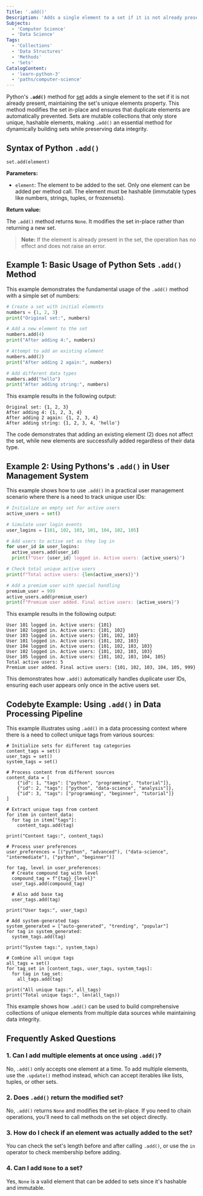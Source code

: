 ```yaml
---
Title: '.add()'
Description: 'Adds a single element to a set if it is not already present.'
Subjects:
  - 'Computer Science'
  - 'Data Science'
Tags:
  - 'Collections'
  - 'Data Structures'
  - 'Methods'
  - 'Sets'
CatalogContent:
  - 'learn-python-3'
  - 'paths/computer-science'
---
```


Python's **`.add()`** method for [set](https://www.codecademy.com/resources/docs/python/sets) adds a single element to the set if it is not already present, maintaining the set's unique elements property. This method modifies the set in-place and ensures that duplicate elements are automatically prevented. Sets are mutable collections that only store unique, hashable elements, making `.add()` an essential method for dynamically building sets while preserving data integrity.

## Syntax of Python `.add()`

```pseudo
set.add(element)
```

**Parameters:**

- `element`: The element to be added to the set. Only one element can be added per method call. The element must be hashable (immutable types like numbers, strings, tuples, or frozensets).

**Return value:**

The `.add()` method returns `None`. It modifies the set in-place rather than returning a new set.

> **Note:** If the element is already present in the set, the operation has no effect and does not raise an error.

## Example 1: Basic Usage of Python Sets `.add()` Method

This example demonstrates the fundamental usage of the `.add()` method with a simple set of numbers:

```py
# Create a set with initial elements
numbers = {1, 2, 3}
print("Original set:", numbers)

# Add a new element to the set
numbers.add(4)
print("After adding 4:", numbers)

# Attempt to add an existing element
numbers.add(2)
print("After adding 2 again:", numbers)

# Add different data types
numbers.add("hello")
print("After adding string:", numbers)
```

This example results in the following output:

```shell
Original set: {1, 2, 3}
After adding 4: {1, 2, 3, 4}
After adding 2 again: {1, 2, 3, 4}
After adding string: {1, 2, 3, 4, 'hello'}
```

The code demonstrates that adding an existing element (2) does not affect the set, while new elements are successfully added regardless of their data type.

## Example 2: Using Pythons's `.add()` in User Management System

This example shows how to use `.add()` in a practical user management scenario where there is a need to track unique user IDs:

```py
# Initialize an empty set for active users
active_users = set()

# Simulate user login events
user_logins = [101, 102, 103, 101, 104, 102, 105]

# Add users to active set as they log in
for user_id in user_logins:
  active_users.add(user_id)
  print(f"User {user_id} logged in. Active users: {active_users}")

# Check total unique active users
print(f"Total active users: {len(active_users)}")

# Add a premium user with special handling
premium_user = 999
active_users.add(premium_user)
print(f"Premium user added. Final active users: {active_users}")
```

This example results in the following output:

```shell
User 101 logged in. Active users: {101}
User 102 logged in. Active users: {101, 102}
User 103 logged in. Active users: {101, 102, 103}
User 101 logged in. Active users: {101, 102, 103}
User 104 logged in. Active users: {101, 102, 103, 103}
User 102 logged in. Active users: {101, 102, 103, 103}
User 105 logged in. Active users: {101, 102, 103, 104, 105}
Total active users: 5
Premium user added. Final active users: {101, 102, 103, 104, 105, 999}
```

This demonstrates how `.add()` automatically handles duplicate user IDs, ensuring each user appears only once in the active users set.

## Codebyte Example: Using `.add()` in Data Processing Pipeline

This example illustrates using `.add()` in a data processing context where there is a need to collect unique tags from various sources:

```codebyte/python
# Initialize sets for different tag categories
content_tags = set()
user_tags = set()
system_tags = set()

# Process content from different sources
content_data = [
    {"id": 1, "tags": ["python", "programming", "tutorial"]},
    {"id": 2, "tags": ["python", "data-science", "analysis"]},
    {"id": 3, "tags": ["programming", "beginner", "tutorial"]}
]

# Extract unique tags from content
for item in content_data:
  for tag in item["tags"]:
    content_tags.add(tag)

print("Content tags:", content_tags)

# Process user preferences
user_preferences = [("python", "advanced"), ("data-science", "intermediate"), ("python", "beginner")]

for tag, level in user_preferences:
  # Create compound tag with level
  compound_tag = f"{tag}_{level}"
  user_tags.add(compound_tag)

  # Also add base tag
  user_tags.add(tag)

print("User tags:", user_tags)

# Add system-generated tags
system_generated = ["auto-generated", "trending", "popular"]
for tag in system_generated:
  system_tags.add(tag)

print("System tags:", system_tags)

# Combine all unique tags
all_tags = set()
for tag_set in [content_tags, user_tags, system_tags]:
  for tag in tag_set:
    all_tags.add(tag)

print("All unique tags:", all_tags)
print("Total unique tags:", len(all_tags))
```

This example shows how `.add()` can be used to build comprehensive collections of unique elements from multiple data sources while maintaining data integrity.

## Frequently Asked Questions

### 1. Can I add multiple elements at once using `.add()`?

No, `.add()` only accepts one element at a time. To add multiple elements, use the `.update()` method instead, which can accept iterables like lists, tuples, or other sets.

### 2. Does `.add()` return the modified set?

No, `.add()` returns `None` and modifies the set in-place. If you need to chain operations, you'll need to call methods on the set object directly.

### 3. How do I check if an element was actually added to the set?

You can check the set's length before and after calling `.add()`, or use the `in` operator to check membership before adding.

### 4. Can I add `None` to a set?

Yes, `None` is a valid element that can be added to sets since it's hashable and immutable.
